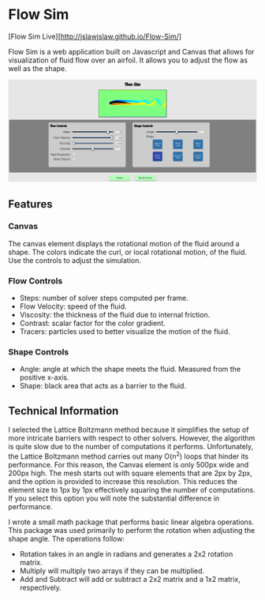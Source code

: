 # Flow Sim

[Flow Sim Live][http://jslawjslaw.github.io/Flow-Sim/]

Flow Sim is a web application built on Javascript and Canvas that allows for visualization of fluid flow over an airfoil. It allows you to adjust the flow as well as the shape.

![Screenshot](https://github.com/jslawjslaw/Flow-Sim/blob/gh-pages/img/screenshot.png)

## Features

### Canvas

The canvas element displays the rotational motion of the fluid around a shape. The colors indicate the curl, or local rotational motion, of the fluid. Use the controls to adjust the simulation.

### Flow Controls

* Steps: number of solver steps computed per frame.
* Flow Velocity: speed of the fluid.
* Viscosity: the thickness of the fluid due to internal friction.
* Contrast: scalar factor for the color gradient.
* Tracers: particles used to better visualize the motion of the fluid.

### Shape Controls

* Angle: angle at which the shape meets the fluid. Measured from the positive x-axis.
* Shape: black area that acts as a barrier to the fluid.

## Technical Information

I selected the Lattice Boltzmann method because it simplifies the setup of more intricate barriers with respect to other solvers. However, the algorithm is quite slow due to the number of computations it performs. Unfortunately, the Lattice Boltzmann method carries out many O(n<sup>2</sup>) loops that hinder its performance. For this reason, the Canvas element is only 500px wide and 200px high. The mesh starts out with square elements that are 2px by 2px, and the option is provided to increase this resolution. This reduces the element size to 1px by 1px effectively squaring the number of computations. If you select this option you will note the substantial difference in performance.

I wrote a small math package that performs basic linear algebra operations. This package was used primarily to perform the rotation when adjusting the shape angle.
The operations follow:
* Rotation takes in an angle in radians and generates a 2x2 rotation matrix.
* Multiply will multiply two arrays if they can be multiplied.
* Add and Subtract will add or subtract a 2x2 matrix and a 1x2 matrix, respectively.
